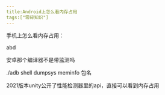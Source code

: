 ```yaml
---
title:Android上怎么看内存占用 
tags:["零碎知识"]
---
```


手机上怎么看内存占用：

abd

安卓那个编译器不是带监测吗

./adb shell dumpsys meminfo 包名

2021版本unity公开了性能检测器里的api，直接可以看到内存占用

